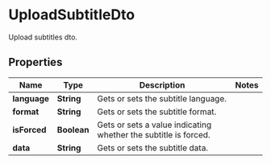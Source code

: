 

# UploadSubtitleDto

Upload subtitles dto.

## Properties

| Name | Type | Description | Notes |
|------------ | ------------- | ------------- | -------------|
|**language** | **String** | Gets or sets the subtitle language. |  |
|**format** | **String** | Gets or sets the subtitle format. |  |
|**isForced** | **Boolean** | Gets or sets a value indicating whether the subtitle is forced. |  |
|**data** | **String** | Gets or sets the subtitle data. |  |



